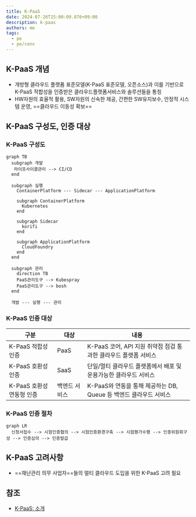 ```yaml
---
title: K-PaaS
date: 2024-07-26T15:00:09.876+09:00
description: k-paas
authors: me
tags: 
  - pe
  - pe/conv 
---
```


## K-PaaS 개념

- 개방형 클라우드 플랫폼 표준모델(K-PaaS 표준모델, 오픈소스)과 이를 기반으로 K-PaaS 적합성을 인증받은
클라우드플랫폼서비스와 솔루션들을 통칭
- HW자원의 효율적 활용, SW자원의 신속한 제공, 간편한 SW유지보수, 안정적 시스템 운영, ==클라우드 이동성 확보==

## K-PaaS 구성도, 인증 대상

### K-PaaS 구성도

```mermaid
graph TB
  subgraph 개발
   라이프사이클관리 --> CI/CD
  end

  subgraph 실행
    ContainerPlatform --- Sidecar --- ApplicationPlatform

    subgraph ContainerPlatform
      Kubernetes
    end

    subgraph Sidecar
      korifi
    end

    subgraph ApplicationPlatform
      CloudFoundry
    end
  end

  subgraph 관리
    direction TB
    PaaS관리도구 --> Kubespray
    PaaS관리도구 --> bosh
  end

  개발 --- 실행 --- 관리
```

### K-PaaS 인증 대상

| 구분 | 대상 | 내용 |
| --- | --- | --- |
| K-PaaS 적합성 인증 | PaaS | K-PaaS 코어, API 지원 취약점 점검 통과한 클라우드 플랫폼 서비스 |
| K-PaaS 호환성 인증 | SaaS | 단일/멀티 클라우드 플랫폼에서 배포 및 운용가능한 클라우드 서비스 |
| K-PaaS 호환성 연동형 인증 | 백엔드 서비스 | K-PaaS와 연동을 통해 제공하는 DB, Queue 등 백엔드 클라우드 서비스 |

### K-PaaS 인증 절차

```mermaid
graph LR
  신청서접수 --> 시험인증협의 --> 시험인증환경구축 --> 시험평가수행 --> 인증위원회구성 --> 인증심의 --> 인증발급
```

## K-PaaS 고려사항

- ==재난관리 의무 사업자==들의 멀티 클라우드 도입을 위한 K-PaaS 고려 필요

## 참조

- [K-PaaS: 소개](https://k-paas.or.kr/intro/history)

